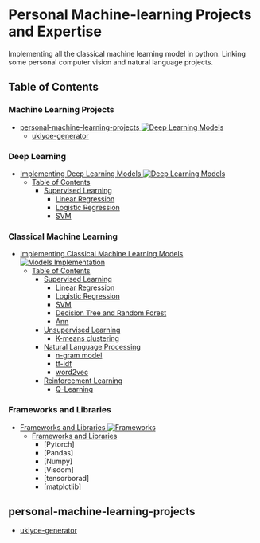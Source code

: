 # Personal Machine-learning Projects and Expertise
Implementing all the classical machine learning model in python. Linking some personal computer vision and natural language projects.

## Table of Contents

### Machine Learning Projects
<!-- MarkdownTOC depth=4 -->

- [personal-machine-learning-projects ![Deep Learning Models](https://cdn.rawgit.com/sindresorhus/awesome/d7305f38d29fed78fa85652e3a63e154dd8e8829/media/badge.svg)](#personal-machine-learning-projects)
  - [ukiyoe-generator](#ukiyoe-generator)

### Deep Learning
<!-- MarkdownTOC depth=4 -->

- [Implementing Deep Learning Models ![Deep Learning Models](https://cdn.rawgit.com/sindresorhus/awesome/d7305f38d29fed78fa85652e3a63e154dd8e8829/media/badge.svg)](#awesome-machine-learning-)
  - [Table of Contents](#table-of-contents)
    - [Supervised Learning](#frameworks-and-libraries)
        - [Linear Regression](#frameworks-and-libraries)
        - [Logistic Regression](#frameworks-and-libraries)
        - [SVM](#frameworks-and-libraries)

### Classical Machine Learning 
<!-- MarkdownTOC depth=4 -->

- [Implementing Classical Machine Learning Models ![Models Implementation](https://cdn.rawgit.com/sindresorhus/awesome/d7305f38d29fed78fa85652e3a63e154dd8e8829/media/badge.svg)](#awesome-machine-learning-)
  - [Table of Contents](#table-of-contents)
    - [Supervised Learning](#frameworks-and-libraries)
        - [Linear Regression](#frameworks-and-libraries)
        - [Logistic Regression](#frameworks-and-libraries)
        - [SVM](#frameworks-and-libraries)
        - [Decision Tree and Random Forest](#frameworks-and-libraries)
        - [Ann](#frameworks-and-libraries)
    - [Unsupervised Learning](#frameworks-and-libraries)
        - [K-means clustering](#frameworks-and-libraries)
    - [Natural Language Processing](#frameworks-and-libraries)
        - [n-gram model](#frameworks-and-libraries)
        - [tf-idf](#frameworks-and-libraries)
        - [word2vec](#frameworks-and-libraries)
    - [Reinforcement Learning](#frameworks-and-libraries)
        - [Q-Learning](#frameworks-and-libraries)

### Frameworks and Libraries
<!-- MarkdownTOC depth=4 -->

- [Frameworks and Libraries ![Frameworks](https://cdn.rawgit.com/sindresorhus/awesome/d7305f38d29fed78fa85652e3a63e154dd8e8829/media/badge.svg)](#awesome-machine-learning-)
  - [Frameworks and Libraries](#frameworks-and-libraries)
    - [Pytorch]
    - [Pandas]
    - [Numpy]
    - [Visdom]
    - [tensorborad]
    - [matplotlib]

## personal-machine-learning-projects
<!-- MarkdownTOC depth=4 -->

  - [ukiyoe-generator](https://github.com/h-muhammed/ukiyoe_generator)
